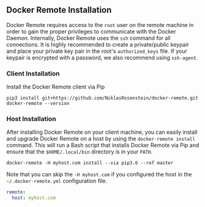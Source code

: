 ## Docker Remote Installation

Docker Remote requires access to the `root` user on the remote machine in
order to gain the proper privileges to communicate with the Docker Daemon.
Internally, Docker Remote uses the `ssh` command for all connections. It is
highly recommended to create a private/public keypair and place your private
key pair in the root's `authorized_keys` file. If your keypair is encrypted
with a password, we also recommend using `ssh-agent`.

### Client Installation

Install the Docker Remote client via Pip

    pip3 install git+https://github.com/NiklasRosenstein/docker-remote.git
    docker-remote --version

### Host Installation

After installing Docker Remote on your client machine, you can easily install
and upgrade Docker Remote on a host by using the `docker-remote install` command.
This will run a Bash script that installs Docker Remote via Pip and ensure that
the `$HOME/.local/bin` directory is in your `PATH`.

    docker-remote -H myhost.com install --via pip3.6 --ref master

Note that you can skip the `-H myhost.com` if you configured the host in
the `~/.docker-remote.yml` configuration file.

```yaml
remote:
  host: myhost.com
```
